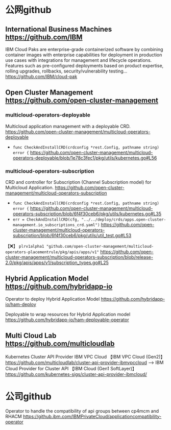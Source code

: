 
# 公网github

## International Business Machines https://github.com/IBM

IBM Cloud Paks are enterprise-grade containerized software by combining container images with enterprise capabilities for deployment in production use cases with integrations for management and lifecycle operations. Features such as pre-configured deployments based on product expertise, rolling upgrades, rollbacks, security/vulnerability testing… https://github.com/IBM/cloud-pak

## Open Cluster Management https://github.com/open-cluster-management

### multicloud-operators-deployable

Multicloud application management with a deployable CRD. https://github.com/open-cluster-management/multicloud-operators-deployable
- `func CheckAndInstallCRD(crdconfig *rest.Config, pathname string) error {` https://github.com/open-cluster-management/multicloud-operators-deployable/blob/1e78c3fec1/pkg/utils/kubernetes.go#L56

### multicloud-operators-subscription

CRD and controller for Subscription (Channel Subscription model) for Multicloud Application. https://github.com/open-cluster-management/multicloud-operators-subscription
- `func CheckAndInstallCRD(crdconfig *rest.Config, pathname string) error {` https://github.com/open-cluster-management/multicloud-operators-subscription/blob/6f4f30ceb6/pkg/utils/kubernetes.go#L35
- `err = CheckAndInstallCRD(cfg, "../../deploy/crds/apps.open-cluster-management.io_subscriptions_crd.yaml")` https://github.com/open-cluster-management/multicloud-operators-subscription/blob/6f4f30ceb6/pkg/utils/util_test.go#L53

【:x:】 `plrv1alpha1 "github.com/open-cluster-management/multicloud-operators-placementrule/pkg/apis/apps/v1"` https://github.com/open-cluster-management/multicloud-operators-subscription/blob/release-2.0/pkg/apis/apps/v1/subscription_types.go#L25

## Hybrid Application Model https://github.com/hybridapp-io

Operator to deploy Hybrid Application Model https://github.com/hybridapp-io/ham-deploy

Deployable to wrap resources for Hybrid Application model https://github.com/hybridapp-io/ham-deployable-operator

## Multi Cloud Lab https://github.com/multicloudlab

Kubernetes Cluster API Provider IBM VPC Cloud 【IBM VPC Cloud (Gen2)】 https://github.com/multicloudlab/cluster-api-provider-ibmvpccloud   -->   IBM Cloud Provider for Cluster API 【IBM Cloud (Gen1 SoftLayer)】 https://github.com/kubernetes-sigs/cluster-api-provider-ibmcloud/

# 公司github

Operator to handle the compatibility of api groups between cp4mcm and RHACM https://github.ibm.com/IBMPrivateCloud/applicationcompatibility-operator
